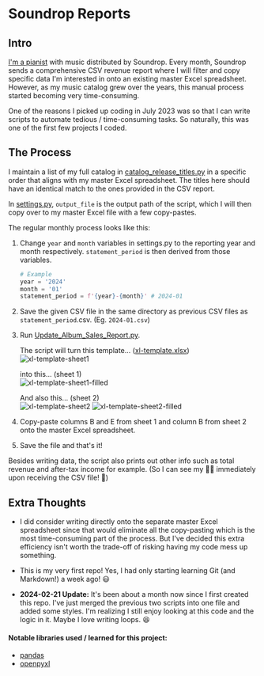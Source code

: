 Soundrop Reports
================

Intro
-----
[I'm a pianist](https://open.spotify.com/artist/6mdGjVrAY95ecXnVgtefti) with music distributed by Soundrop. Every month, Soundrop sends a comprehensive CSV revenue report where I will filter and copy specific data I'm interested in onto an existing master Excel spreadsheet. However, as my music catalog grew over the years, this manual process started becoming very time-consuming.

One of the reasons I picked up coding in July 2023 was so that I can write scripts to automate tedious / time-consuming tasks. So naturally, this was one of the first few projects I coded.

The Process
-----------
I maintain a list of my full catalog in [catalog_release_titles.py](catalog_release_titles.py) in a specific order that aligns with my master Excel spreadsheet. The titles here should have an identical match to the ones provided in the CSV report.

In [settings.py](settings.py), `output_file` is the output path of the script, which I will then copy over to my master Excel file with a few copy-pastes. 

The regular monthly process looks like this:
1. Change `year` and `month` variables in settings.py to the reporting year and month respectively. `statement_period` is then derived from those variables.
   ```py
   # Example
   year = '2024'
   month = '01'
   statement_period = f'{year}-{month}' # 2024-01
   ```
2. Save the given CSV file in the same directory as previous CSV files as `statement_period`.csv. (Eg. `2024-01.csv`)
3. Run [Update_Album_Sales_Report.py](Update_Album_Sales_Report.py).

   The script will turn this template... ([xl-template.xlsx](xl-template.xlsx)) <br>
   ![xl-template-sheet1](https://github.com/jeremyngcode/Soundrop-Reports/assets/156220343/e4c01d92-36e6-4004-bcee-78484a0bcdf4)

   into this... (sheet 1) <br>
   ![xl-template-sheet1-filled](https://github.com/jeremyngcode/Soundrop-Reports/assets/156220343/6e751ed6-bdb8-4b00-982b-cbb9fd52cb4e)

   And also this... (sheet 2) <br>
   ![xl-template-sheet2](https://github.com/jeremyngcode/Soundrop-Reports/assets/156220343/44127d1a-7844-49b5-8d49-b46694fee9b9) ![xl-template-sheet2-filled](https://github.com/jeremyngcode/Soundrop-Reports/assets/156220343/d805663d-7ce9-4602-928c-105ff8336ea1)
4. Copy-paste columns B and E from sheet 1 and column B from sheet 2 onto the master Excel spreadsheet.
5. Save the file and that's it!

Besides writing data, the script also prints out other info such as total revenue and after-tax income for example. (So I can see my 💸💸 immediately upon receiving the CSV file! 🤑)

Extra Thoughts
--------------
- I did consider writing directly onto the separate master Excel spreadsheet since that would eliminate all the copy-pasting which is the most time-consuming part of the process. But I've decided this extra efficiency isn't worth the trade-off of risking having my code mess up something.

- This is my very first repo! Yes, I had only starting learning Git (and Markdown!) a week ago! 😃

- **2024-02-21 Update:** It's been about a month now since I first created this repo. I've just merged the previous two scripts into one file and added some styles. I'm realizing I still enjoy looking at this code and the logic in it. Maybe I love writing loops. 😆

#### Notable libraries used / learned for this project:
- [pandas](https://pypi.org/project/pandas/)
- [openpyxl](https://pypi.org/project/openpyxl/)
